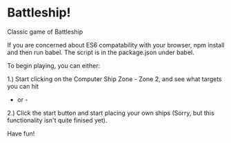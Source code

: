 # Battleship!
Classic game of Battleship

If you are concerned about ES6 compatability with your browser, npm install and then run babel. The script is in the package.json under babel.

To begin playing, you can either:

1.) Start clicking on the Computer Ship Zone - Zone 2, and see what targets you can hit

- or -

2.) Click the start button and start placing your own ships (Sorry, but this functionality isn't quite finised yet).

Have fun!
